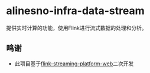 # alinesno-infra-data-stream
提供实时计算的功能，使用Flink进行流式数据的处理和分析。

## 鸣谢

- 此项目基于[flink-streaming-platform-web](https://github.com/zhp8341/flink-streaming-platform-web)二次开发